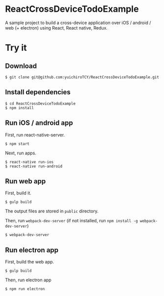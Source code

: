 # ReactCrossDeviceTodoExample

A sample project to build a cross-device application over iOS / android / web (+ electron) using React, React native, Redux.

# Try it
## Download
```
$ git clone git@github.com:yuichiroTCY/ReactCrossDeviceTodoExample.git
```

## Install dependencies
```
$ cd ReactCrossDeviceTodoExample
$ npm install
```

## Run iOS / android app
First, run react-native-server.
```
$ npm start
```
Next, run apps.
```
$ react-native run-ios
$ react-native run-android
```

## Run web app
First, build it.
```
$ gulp build
```
The output files are stored in `public` directory.

Then, run `webpack-dev-server` (if not installed, run `npm install -g webpack-dev-server`)
```
$ webpack-dev-server
```

## Run electron app
First, build the web app.
```
$ gulp build
```
Then, run electron app
```
$ npm run electron
```
